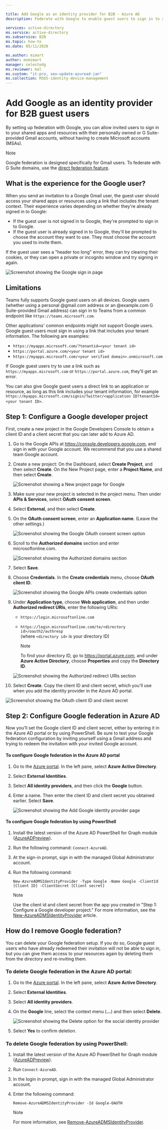 ```yaml
---

title: Add Google as an identity provider for B2B - Azure AD
description: Federate with Google to enable guest users to sign in to your Azure AD apps with their own Gmail account

services: active-directory
ms.service: active-directory
ms.subservice: B2B
ms.topic: how-to
ms.date: 05/11/2020

ms.author: mimart
author: msmimart
manager: celestedg
ms.reviewer: mal
ms.custom: "it-pro, seo-update-azuread-jan"
ms.collection: M365-identity-device-management
---
```


# Add Google as an identity provider for B2B guest users

By setting up federation with Google, you can allow invited users to sign in to your shared apps and resources with their personally owned or G Suite-provided Gmail accounts, without having to create Microsoft accounts (MSAs).

> [!NOTE]
> Google federation is designed specifically for Gmail users. To federate with G Suite domains, use the [direct federation feature](direct-federation.md).

## What is the experience for the Google user?
When you send an invitation to a Google Gmail user, the guest user should access your shared apps or resources using a link that includes the tenant context. Their experience varies depending on whether they're already signed in to Google:
  - If the guest user is not signed in to Google, they're prompted to sign in to Google.
  - If the guest user is already signed in to Google, they'll be prompted to choose the account they want to use. They must choose the account you used to invite them.

If the guest user sees a "header too long" error, they can try clearing their cookies, or they can open a private or incognito window and try signing in again.

![Screenshot showing the Google sign in page](media/google-federation/google-sign-in.png)

## Limitations

Teams fully supports Google guest users on all devices. Google users (whether using a personal @gmail.com address or an @example.com G Suite-provided Gmail address) can sign in to Teams from a common endpoint like `https://teams.microsoft.com`.

Other applications' common endpoints might not support Google users. Google guest users must sign in using a link that includes your tenant information. The following are examples:
  * `https://myapps.microsoft.com/?tenantid=<your tenant id>`
  * `https://portal.azure.com/<your tenant id>`
  * `https://myapps.microsoft.com/<your verified domain>.onmicrosoft.com`

   If Google guest users try to use a link such as `https://myapps.microsoft.com` or `https://portal.azure.com`, they'll get an error.

You can also give Google guest users a direct link to an application or resource, as long as this link includes your tenant information, for example `https://myapps.microsoft.com/signin/Twitter/<application ID?tenantId=<your tenant ID>`. 

## Step 1: Configure a Google developer project
First, create a new project in the Google Developers Console to obtain a client ID and a client secret that you can later add to Azure AD. 
1. Go to the Google APIs at https://console.developers.google.com, and sign in with your Google account. We recommend that you use a shared team Google account.
2. Create a new project: On the Dashboard, select **Create Project**, and then select **Create**. On the New Project page, enter a **Project Name**, and then select **Create**.
   
   ![Screenshot showing a New project page for Google](media/google-federation/google-new-project.png)

3. Make sure your new project is selected in the project menu. Then under **APIs & Services**, select **OAuth consent screen**.

4. Select **External**, and then select **Create**. 
5. On the **OAuth consent screen**, enter an **Application name**. (Leave the other settings.)

   ![Screenshot showing the Google OAuth consent screen option](media/google-federation/google-oauth-consent-screen.png)

6. Scroll to the **Authorized domains** section and enter microsoftonline.com.

   ![Screenshot showing the Authorized domains section](media/google-federation/google-oauth-authorized-domains.png)

7. Select **Save**.

8. Choose **Credentials**. In the **Create credentials** menu, choose **OAuth client ID**.

   ![Screenshot showing the Google APIs create credentials option](media/google-federation/google-api-credentials.png)

9. Under **Application type**, choose **Web application**, and then under **Authorized redirect URIs**, enter the following URIs:
   - `https://login.microsoftonline.com` 
   - `https://login.microsoftonline.com/te/<directory id>/oauth2/authresp` <br>(where `<directory id>` is your directory ID)
   
     > [!NOTE]
     > To find your directory ID, go to https://portal.azure.com, and under **Azure Active Directory**, choose **Properties** and copy the **Directory ID**.

   ![Screenshot showing the Authorized redirect URIs section](media/google-federation/google-create-oauth-client-id.png)

10. Select **Create**. Copy the client ID and client secret, which you'll use when you add the identity provider in the Azure AD portal.

   ![Screenshot showing the OAuth client ID and client secret](media/google-federation/google-auth-client-id-secret.png)

## Step 2: Configure Google federation in Azure AD 
Now you'll set the Google client ID and client secret, either by entering it in the Azure AD portal or by using PowerShell. Be sure to test your Google federation configuration by inviting yourself using a Gmail address and trying to redeem the invitation with your invited Google account. 

#### To configure Google federation in the Azure AD portal 
1. Go to the [Azure portal](https://portal.azure.com). In the left pane, select **Azure Active Directory**. 
2. Select **External Identities**.
3. Select **All identity providers**, and then click the **Google** button.
4. Enter a name. Then enter the client ID and client secret you obtained earlier. Select **Save**. 

   ![Screenshot showing the Add Google identity provider page](media/google-federation/google-identity-provider.png)

#### To configure Google federation by using PowerShell
1. Install the latest version of the Azure AD PowerShell for Graph module ([AzureADPreview](https://www.powershellgallery.com/packages/AzureADPreview)).
2. Run the following command:
   `Connect-AzureAD`.
3. At the sign-in prompt, sign in with the managed Global Administrator account.  
4. Run the following command: 
   
   `New-AzureADMSIdentityProvider -Type Google -Name Google -ClientId [Client ID] -ClientSecret [Client secret]`
 
   > [!NOTE]
   > Use the client id and client secret from the app you created in "Step 1: Configure a Google developer project." For more information, see the [New-AzureADMSIdentityProvider](https://docs.microsoft.com/powershell/module/azuread/new-azureadmsidentityprovider?view=azureadps-2.0-preview) article. 
 
## How do I remove Google federation?
You can delete your Google federation setup. If you do so, Google guest users who have already redeemed their invitation will not be able to sign in, but you can give them access to your resources again by deleting them from the directory and re-inviting them. 
 
### To delete Google federation in the Azure AD portal: 
1. Go to the [Azure portal](https://portal.azure.com). In the left pane, select **Azure Active Directory**. 
2. Select **External Identities**.
3. Select **All identity providers**.
4. On the **Google** line, select the context menu (**...**) and then select **Delete**. 
   
   ![Screenshot showing the Delete option for the social identity provider](media/google-federation/google-social-identity-providers.png)

1. Select **Yes** to confirm deletion. 

### To delete Google federation by using PowerShell: 
1. Install the latest version of the Azure AD PowerShell for Graph module ([AzureADPreview](https://www.powershellgallery.com/packages/AzureADPreview)).
2. Run `Connect-AzureAD`.  
4. In the login in prompt, sign in with the managed Global Administrator account.  
5. Enter the following command:

    `Remove-AzureADMSIdentityProvider -Id Google-OAUTH`

   > [!NOTE]
   > For more information, see [Remove-AzureADMSIdentityProvider](https://docs.microsoft.com/powershell/module/azuread/Remove-AzureADMSIdentityProvider?view=azureadps-2.0-preview). 
